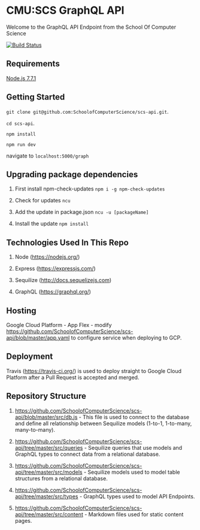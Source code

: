 
# CMU:SCS GraphQL API
Welcome to the GraphQL API Endpoint from the School Of Computer Science

[![Build Status](https://travis-ci.org/SchoolofComputerScience/scs-api.svg?branch=master)](https://travis-ci.org/SchoolofComputerScience/scs-api)

## Requirements
[Node.js 7.7.1](https://nodejs.org/en/)

## Getting Started

`git clone git@github.com:SchoolofComputerScience/scs-api.git`.

`cd scs-api`.

`npm install`

`npm run dev`

navigate to `localhost:5000/graph`

## Upgrading package dependencies
1. First install npm-check-updates
`npm i -g npm-check-updates`

2. Check for updates
`ncu`

3. Add the update in package.json
`ncu -u [packageName]`

4. Install the update
`npm install`

## Technologies Used In This Repo
1. Node (https://nodejs.org/)

2. Express (https://expressjs.com/)

3. Sequilize (http://docs.sequelizejs.com)

4. GraphQL (https://graphql.org/)

## Hosting
Google Cloud Platform - App Flex - modify https://github.com/SchoolofComputerScience/scs-api/blob/master/app.yaml to configure service when deploying to GCP.

## Deployment
Travis (https://travis-ci.org/) is used to deploy straight to Google Cloud Platform after a Pull Request is accepted and merged.

## Repository Structure
1. https://github.com/SchoolofComputerScience/scs-api/blob/master/src/db.js - This file is used to connect to the database and define all relationship between Sequilize models (1-to-1, 1-to-many, many-to-many).

2. https://github.com/SchoolofComputerScience/scs-api/tree/master/src/queries - Sequilize queries that use models and GraphQL types to connect data from a relational database.
   
3. https://github.com/SchoolofComputerScience/scs-api/tree/master/src/models - Sequilize models used to model table structures from a relational database.

4. https://github.com/SchoolofComputerScience/scs-api/tree/master/src/types - GraphQL types used to model API Endpoints.
   
5. https://github.com/SchoolofComputerScience/scs-api/tree/master/src/content - Markdown files used for static content pages.

